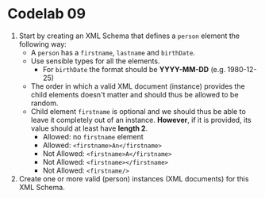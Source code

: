 # Codelab 09

1. Start by creating an XML Schema that defines a `person` element the following way:
    - A `person` has a `firstname`, `lastname` and `birthDate`.
    - Use sensible types for all the elements.
        - For `birthDate` the format should be **YYYY-MM-DD** (e.g. 1980-12-25)
    - The order in which a valid XML document (instance) provides the child elements doesn't matter and should thus be allowed to be random.
    - Child element `firstname` is optional and we should thus be able to leave it completely out of an instance. **However**, if it is provided, its value should at least have **length 2**.
        - Allowed: no `firstname` element
        - Allowed: `<firstname>An</firstname>`
        - Not Allowed: `<firstname>A</firstname>`
        - Not Allowed: `<firstname></firstname>`
        - Not Allowed: `<firstname/>`
2. Create one or more valid (person) instances (XML documents) for this XML Schema.
    